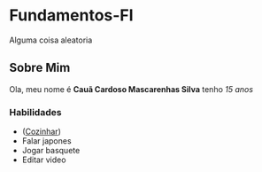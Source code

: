 # Fundamentos-FI
Alguma coisa aleatoria

## Sobre Mim
Ola, meu nome é **Cauã Cardoso Mascarenhas Silva** tenho *15 anos*

### Habilidades
- ([Cozinhar](https://chefjuniormenezes.com/como-aprender-a-cozinha-do-zero-o-guia-para-iniciantes/))
- Falar japones
- Jogar basquete
- Editar video